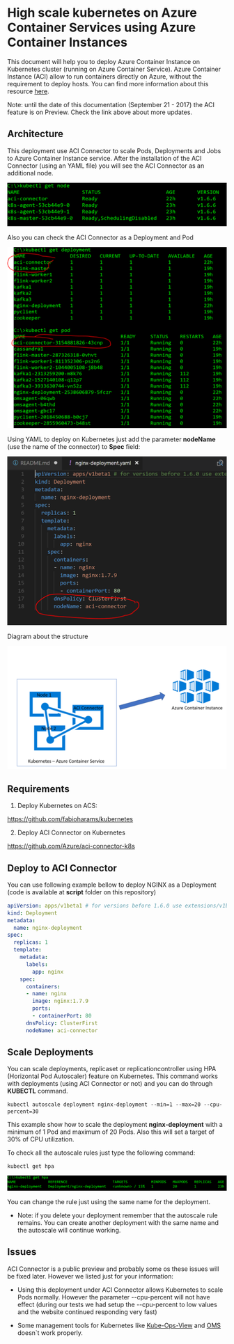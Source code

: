 # High scale kubernetes on Azure Container Services using Azure Container Instances

This document will help you to deploy Azure Container Instance on Kubernetes cluster (running on Azure Container Service). 
Azure Container Instance (ACI) allow to run containers directly on Azure, without the requirement to deploy hosts. You can find more information about this resource [here](https://azure.microsoft.com/en-us/services/container-instances/).

Note: until the date of this documentation (September 21 - 2017) the ACI feature is on Preview. Check the link above about more updates.

## Architecture

This deployment use ACI Connector to scale Pods, Deployments and Jobs to Azure Container Instance service. After the installation of the ACI Connector (using an YAML file) you will see the ACI Connector as an additional node.

![kubectl get node](./img/1.PNG)

Also you can check the ACI Connector as a Deployment and Pod

![deployment and pod](./img/2.PNG)

Using YAML to deploy on Kubernetes just add the parameter **nodeName** (use the name of the connector) to **Spec** field:

![yaml](./img/3.PNG) 

Diagram about the structure

![diagram](./img/4.PNG)


## Requirements

1. Deploy Kubernetes on ACS:

https://github.com/fabioharams/kubernetes

2. Deploy ACI Connector on Kubernetes

https://github.com/Azure/aci-connector-k8s


## Deploy to ACI Connector

You can use following example bellow to deploy NGINX as a Deployment (code is available at **script** folder on this repository)

```yaml
apiVersion: apps/v1beta1 # for versions before 1.6.0 use extensions/v1beta1
kind: Deployment
metadata:
  name: nginx-deployment
spec:
  replicas: 1
  template:
    metadata:
      labels:
        app: nginx
    spec:
      containers:
      - name: nginx
        image: nginx:1.7.9
        ports:
        - containerPort: 80
      dnsPolicy: ClusterFirst
      nodeName: aci-connector
```

## Scale Deployments

You can scale deployments, replicaset or replicationcontroller using HPA (Horizontal Pod Autoscaler) feature on Kubernetes. This command works with deployments (using ACI Connector or not) and you can do through **KUBECTL** command.

```kubectl
kubectl autoscale deployment nginx-deployment --min=1 --max=20 --cpu-percent=30
```

This example show how to scale the deployment **nginx-deployment** with a minimum of 1 Pod and maximum of 20 Pods. Also this will set a target of 30% of CPU utilization.

To check all the autoscale rules just type the following command:

```kubectl
kubectl get hpa
```

![hpa](./img/5.PNG)

You can change the rule just using the same name for the deployment.

* Note: if you delete your deployment remember that the autoscale rule remains. You can create another deployment with the same name and the autoscale will continue working.



## Issues

ACI Connector is a public preview and probably some os these issues will be fixed later. However we listed just for your information:  

* Using this deployment under ACI Connector allows Kubernetes to scale Pods normally. However the parameter --cpu-percent will not have effect (during our tests we had setup the --cpu-percent to low values and the website continued responding very fast)  

* Some management tools for Kubernetes like [Kube-Ops-View](https://github.com/hjacobs/kube-ops-view) and [OMS](https://blogs.technet.microsoft.com/msoms/2017/04/03/monitor-kubernetes-containers-with-oms-insight-analytics-container-monitoring-solution/) doesn`t work properly. 